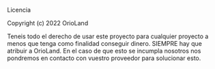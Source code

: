 Licencia

Copyright (c) 2022 OrioLand

Teneis todo el derecho de usar este proyecto para cualquier proyecto a menos que tenga como finalidad conseguir dinero. SIEMPRE hay que atribuir a OrioLand.
En el caso de que esto se incumpla nosotros nos pondremos en contacto con vuestro proveedor para solucionar esto.
